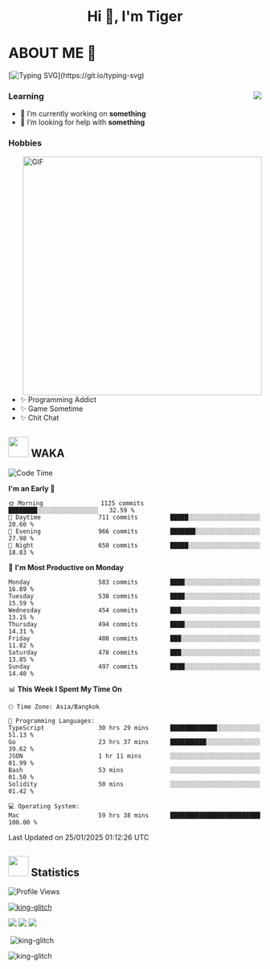 <h1 align="center">Hi 👋, I'm Tiger</h1>




# ABOUT ME 💬

[![Typing SVG](https://readme-typing-svg.herokuapp.com?color=22F771&vCenter=true&lines=A+perssionate+developer+from+nowhere.)](https://git.io/typing-svg)

<div>
 <img align="right" src="https://spotify-github-profile.vercel.app/api/view?uid=12129734423&cover_image=false&theme=default&bar_color=22d016&bar_color_cover=true" />
 <h3>Learning</h3>
 
 <ul>
  <li>🔭 I’m currently working on <b>something</b></li>
  <li>🤝 I’m looking for help with <b>something</b></li>
 </ul>
 
</div>
<div>
 <h3>Hobbies</h3>
 <img align="right" height="475px"  alt="GIF" src="https://i.pinimg.com/originals/1f/b7/db/1fb7dbee557e5ed509f7517da8a84d58.gif" />
 <ul>
  <li>✨ Programming Addict</li>
  <li>✨ Game Sometime</li>
  <li>✨ Chit Chat</li>
 </ul>
 
</div>



## <img height="40" src="https://raw.githubusercontent.com/innng/innng/master/assets/kyubey.gif"/> WAKA

<!--START_SECTION:waka-->
![Code Time](http://img.shields.io/badge/Code%20Time-3%2C191%20hrs%2054%20mins-blue)

**I'm an Early 🐤** 

```text
🌞 Morning                1125 commits        ████████░░░░░░░░░░░░░░░░░   32.59 % 
🌆 Daytime                711 commits         █████░░░░░░░░░░░░░░░░░░░░   20.60 % 
🌃 Evening                966 commits         ███████░░░░░░░░░░░░░░░░░░   27.98 % 
🌙 Night                  650 commits         █████░░░░░░░░░░░░░░░░░░░░   18.83 % 
```
📅 **I'm Most Productive on Monday** 

```text
Monday                   583 commits         ████░░░░░░░░░░░░░░░░░░░░░   16.89 % 
Tuesday                  538 commits         ████░░░░░░░░░░░░░░░░░░░░░   15.59 % 
Wednesday                454 commits         ███░░░░░░░░░░░░░░░░░░░░░░   13.15 % 
Thursday                 494 commits         ████░░░░░░░░░░░░░░░░░░░░░   14.31 % 
Friday                   408 commits         ███░░░░░░░░░░░░░░░░░░░░░░   11.82 % 
Saturday                 478 commits         ███░░░░░░░░░░░░░░░░░░░░░░   13.85 % 
Sunday                   497 commits         ████░░░░░░░░░░░░░░░░░░░░░   14.40 % 
```


📊 **This Week I Spent My Time On** 

```text
🕑︎ Time Zone: Asia/Bangkok

💬 Programming Languages: 
TypeScript               30 hrs 29 mins      █████████████░░░░░░░░░░░░   51.13 % 
Go                       23 hrs 37 mins      ██████████░░░░░░░░░░░░░░░   39.62 % 
JSON                     1 hr 11 mins        ░░░░░░░░░░░░░░░░░░░░░░░░░   01.99 % 
Bash                     53 mins             ░░░░░░░░░░░░░░░░░░░░░░░░░   01.50 % 
Solidity                 50 mins             ░░░░░░░░░░░░░░░░░░░░░░░░░   01.42 % 

💻 Operating System: 
Mac                      59 hrs 38 mins      █████████████████████████   100.00 % 
```


 Last Updated on 25/01/2025 01:12:26 UTC
<!--END_SECTION:waka-->
## <img height="40" src="https://raw.githubusercontent.com/innng/innng/master/assets/kyubey.gif"/> Statistics
![Profile Views](https://komarev.com/ghpvc/?username=king-glitch)  

<p align="left"> 
 <a href="https://github.com/ryo-ma/github-profile-trophy">
  <img src="https://github-profile-trophy.vercel.app/?username=king-glitch&theme=dracula" alt="king-glitch" />
 </a> </p>

![](https://github-profile-summary-cards.vercel.app/api/cards/profile-details?username=king-glitch&theme=dracula)
![](https://github-profile-summary-cards.vercel.app/api/cards/stats?username=king-glitch&theme=dracula) 
![](https://github-profile-summary-cards.vercel.app/api/cards/productive-time?username=king-glitch&theme=dracula)


<p>&nbsp;<img align="center" src="https://github-readme-stats.vercel.app/api?username=king-glitch&theme=dracula" alt="king-glitch" /></p>

<p><img align="center" src="https://github-readme-streak-stats.herokuapp.com/?user=king-glitch&theme=dracula" alt="king-glitch" /></p>
